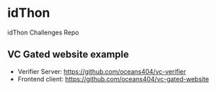 # idThon

idThon Challenges Repo

## VC Gated website example

- Verifier Server: https://github.com/oceans404/vc-verifier
- Frontend client: https://github.com/oceans404/vc-gated-website
